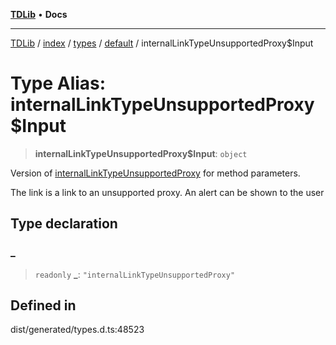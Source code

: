 [**TDLib**](../../../../../../README.md) • **Docs**

***

[TDLib](../../../../../../modules.md) / [index](../../../../../README.md) / [types](../../../README.md) / [default](../README.md) / internalLinkTypeUnsupportedProxy$Input

# Type Alias: internalLinkTypeUnsupportedProxy$Input

> **internalLinkTypeUnsupportedProxy$Input**: `object`

Version of [internalLinkTypeUnsupportedProxy](internalLinkTypeUnsupportedProxy.md) for method parameters.

The link is a link to an unsupported proxy. An alert can be shown to the user

## Type declaration

### \_

> `readonly` **\_**: `"internalLinkTypeUnsupportedProxy"`

## Defined in

dist/generated/types.d.ts:48523
